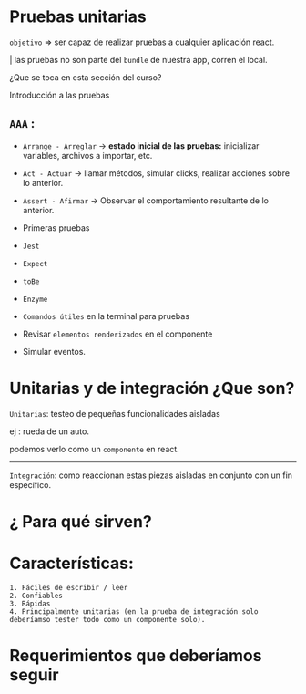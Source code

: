 # Pruebas unitarias

`objetivo` => ser capaz de realizar pruebas a cualquier aplicación react.

| las pruebas no son parte del `bundle` de nuestra app, corren el local.

¿Que se toca en esta sección del curso?

Introducción a las pruebas

## `AAA` :

- `Arrange - Arreglar` -> **estado inicial de las pruebas:**
  inicializar variables, archivos a importar, etc.

- `Act - Actuar` -> llamar métodos, simular clicks, realizar acciones sobre lo anterior.

- `Assert - Afirmar` -> Observar el comportamiento resultante de lo anterior.

* Primeras pruebas

* `Jest`

* `Expect`

* `toBe`

* `Enzyme`

* `Comandos útiles` en la terminal para pruebas

* Revisar `elementos renderizados` en el componente

* Simular eventos.

# Unitarias y de integración ¿Que son?

`Unitarias`: testeo de pequeñas funcionalidades aisladas

ej : rueda de un auto.

podemos verlo como un `componente` en react.

---

`Integración`: como reaccionan estas piezas aisladas en conjunto con un fin específico.

# ¿ Para qué sirven?

# Características:

    1. Fáciles de escribir / leer
    2. Confiables
    3. Rápidas
    4. Principalmente unitarias (en la prueba de integración solo deberíamso tester todo como un componente solo).

# Requerimientos que deberíamos seguir
